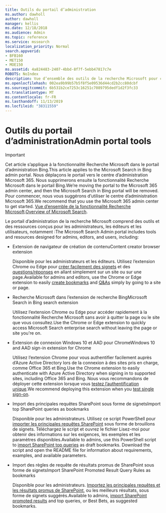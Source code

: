 ```yaml
---
title: Outils du portail d’administration
ms.author: dawholl
author: dawholl
manager: kellis
ms.date: 12/18/2018
ms.audience: Admin
ms.topic: reference
ms.service: mssearch
localization_priority: Normal
search.appverid:
- BFB160
- MET150
- MOE150
ms.assetid: 4a824483-2407-4bbd-8f7f-5ebb47817c7e
ROBOTS: NoIndex
description: Vue d’ensemble des outils de la recherche Microsoft pour créer et importer des résultats, vous connecter automatiquement et lancer des recherches de n’importe où
ms.openlocfilehash: 002ea9b99b57b5f8f5e09536d44cd2b2cc80dcbf
ms.sourcegitcommit: 6b531b2ce7253c16251c7089795dedf1d2f3fc33
ms.translationtype: MT
ms.contentlocale: fr-FR
ms.lasthandoff: 11/13/2019
ms.locfileid: "38311559"
---
```

# <a name="admin-portal-tools"></a><span data-ttu-id="6cf68-103">Outils du portail d’administration</span><span class="sxs-lookup"><span data-stu-id="6cf68-103">Admin portal tools</span></span>

> [!IMPORTANT]
> <span data-ttu-id="6cf68-104">Cet article s’applique à la fonctionnalité Recherche Microsoft dans le portail d’administration Bing.</span><span class="sxs-lookup"><span data-stu-id="6cf68-104">This article applies to the Microsoft Search in Bing admin portal.</span></span> <span data-ttu-id="6cf68-105">Nous déplaçons le portail vers le centre d’administration Microsoft 365. Nous supprimerons ensuite la fonctionnalité Recherche Microsoft dans le portail Bing.</span><span class="sxs-lookup"><span data-stu-id="6cf68-105">We’re moving the portal to the Microsoft 365 admin center, and then the Microsoft Search in Bing portal will be removed.</span></span> <span data-ttu-id="6cf68-106">Pour commencer, nous vous suggérons d’utiliser le centre d’administration Microsoft 365.</span><span class="sxs-lookup"><span data-stu-id="6cf68-106">We recommend that you use the Microsoft 365 admin center to get started.</span></span> <span data-ttu-id="6cf68-107">[Vue d’ensemble de la fonctionnalité Recherche Microsoft](overview-microsoft-search.md).</span><span class="sxs-lookup"><span data-stu-id="6cf68-107">[Overview of Microsoft Search](overview-microsoft-search.md).</span></span>
    
<span data-ttu-id="6cf68-108">Le portail d’administration de la recherche Microsoft comprend des outils et des ressources conçus pour les administrateurs, les éditeurs et les utilisateurs, notamment :</span><span class="sxs-lookup"><span data-stu-id="6cf68-108">The Microsoft Search Admin portal includes tools and resources designed for admins, editors, and users, including:</span></span>
  
- <span data-ttu-id="6cf68-109">Extension de navigateur de création de contenu</span><span class="sxs-lookup"><span data-stu-id="6cf68-109">Content creator browser extension</span></span>
    
    <span data-ttu-id="6cf68-110">Disponible pour les administrateurs et les éditeurs. Utilisez l’extension Chrome ou Edge pour [créer facilement des signets](create-bookmarks.md) et des [questions/réponses](create-qas.md) en allant simplement sur un site ou sur une page.</span><span class="sxs-lookup"><span data-stu-id="6cf68-110">Available for admins and editors, use the Chrome or Edge extension to easily [create bookmarks](create-bookmarks.md) and [Q&As](create-qas.md) simply by going to a site or page.</span></span> 
    
- <span data-ttu-id="6cf68-111">Recherche Microsoft dans l’extension de recherche Bing</span><span class="sxs-lookup"><span data-stu-id="6cf68-111">Microsoft Search in Bing search extension</span></span>
    
    <span data-ttu-id="6cf68-112">Utilisez l’extension Chrome ou Edge pour accéder rapidement à la fonctionnalité Recherche Microsoft sans avoir à quitter la page ou le site que vous consultez.</span><span class="sxs-lookup"><span data-stu-id="6cf68-112">Use the Chrome or Edge extension to quickly access Microsoft Search enterprise search without leaving the page or site you're on.</span></span>
    
- <span data-ttu-id="6cf68-113">Extension de connexion Windows 10 et AAD pour Chrome</span><span class="sxs-lookup"><span data-stu-id="6cf68-113">Windows 10 and AAD sign-in extension for Chrome</span></span>
    
    <span data-ttu-id="6cf68-114">Utilisez l’extension Chrome pour vous authentifier facilement auprès d’Azure Active Directory lors de la connexion à des sites pris en charge, comme Office 365 et Bing.</span><span class="sxs-lookup"><span data-stu-id="6cf68-114">Use the Chrome extension to easily authenticate with Azure Active Directory when signing in to supported sites, including Office 365 and Bing.</span></span> <span data-ttu-id="6cf68-115">Nous vous recommandons de déployer cette extension lorsque vous [testez l’authentification unique](test-single-sign-on.md).</span><span class="sxs-lookup"><span data-stu-id="6cf68-115">We recommend deploying this extension when you [test single sign-on](test-single-sign-on.md).</span></span>
    
- <span data-ttu-id="6cf68-116">Import des principales requêtes SharePoint sous forme de signets</span><span class="sxs-lookup"><span data-stu-id="6cf68-116">Import top SharePoint queries as bookmarks</span></span>
    
    <span data-ttu-id="6cf68-p103">Disponible pour les administrateurs. Utilisez ce script PowerShell pour [importer les principales requêtes SharePoint](import-sharepoint-promoted-results-and-top-queries.md) sous forme de brouillons de signets. Téléchargez le script et ouvrez le fichier Lisez-moi pour obtenir des informations sur les exigences, les exemples et les paramètres disponibles.</span><span class="sxs-lookup"><span data-stu-id="6cf68-p103">Available to admins, use this PowerShell script to [import SharePoint top queries](import-sharepoint-promoted-results-and-top-queries.md) as draft bookmarks. Download the script and open the README file for information about requirements, examples, and available parameters.</span></span> 
    
- <span data-ttu-id="6cf68-119">Import des règles de requête de résultats promus de SharePoint sous forme de signets</span><span class="sxs-lookup"><span data-stu-id="6cf68-119">Import SharePoint Promoted Result Query Rules as bookmarks</span></span>
    
    <span data-ttu-id="6cf68-120">Disponible pour les administrateurs. [Importez les principales requêtes et les résultats promus de SharePoint](import-sharepoint-promoted-results-and-top-queries.md), ou les meilleurs résultats, sous forme de signets suggérés.</span><span class="sxs-lookup"><span data-stu-id="6cf68-120">Available to admins, [import SharePoint promoted results](import-sharepoint-promoted-results-and-top-queries.md) and top queries, or Best Bets, as suggested bookmarks.</span></span> 

  

